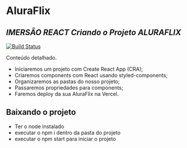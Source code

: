 # AluraFlix
## _IMERSÃO REACT Criando o Projeto ALURAFLIX_

[![Build Status](https://travis-ci.org/joemccann/dillinger.svg?branch=master)](https://travis-ci.org/joemccann/dillinger)

Conteúdo detalhado.

- Iniciaremos um projeto com Create React App (CRA);
- Criaremos components com React usando styled-components;
- Organizaremos as pastas do nosso projeto;
- Passaremos propriedades para components;
- Faremos deploy da sua AluraFlix na Vercel.

## Baixando o projeto
 -  Ter o node instalado
 -  executar o npm i dentro da pasta do projeto
 -  executar o npm start para iniciar o projeto

